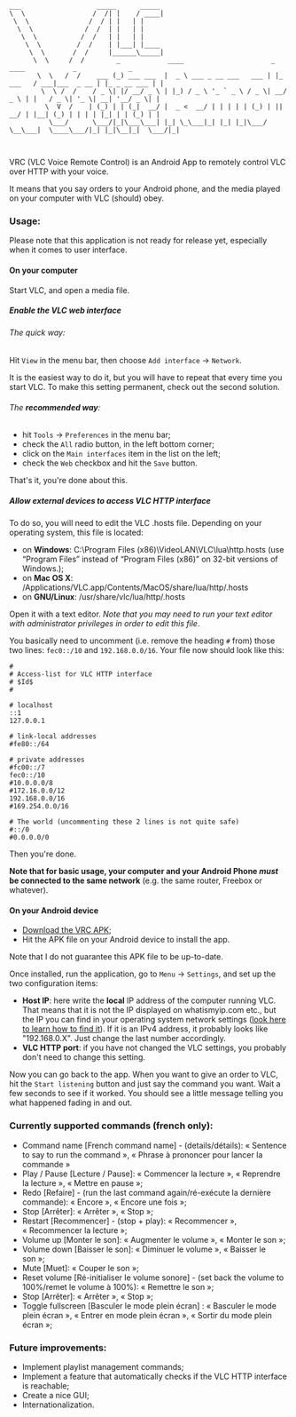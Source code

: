 ```
___                   _____      _____ 
\  \                 /  /| |    / ____|
 \  \               /  / | |   | |    
  \  \             /  /  | |   | | 
   \  \           /  /   | |   | | 
    \  \         /  /    | |___| |____ 
     \  \       /  /     |______\_____|
      \  \     /  /        _            ____                      _          ____            _             _ 
       \  \   /  /    ___ (_) ___ ___  |  _ \ ___ _ __ ___   ___ | |_ ___   / ___|___  _ __ | |_ _ __ ___ | |
        \  \ /  /    / _ \| |/ __/ _ \ | |_) / _ \ '_ ` _ \ / _ \| __/ _ \ | |   / _ \| '_ \| __| '__/ _ \| |
         \  V  /    | (_) | | (_|  __/ |  _ <  __/ | | | | | (_) | ||  __/ | |__| (_) | | | | |_| | | (_) | |
          \___/      \___/|_|\___\___| |_| \_\___|_| |_| |_|\___/ \__\___|  \____\___/|_| |_|\__|_|  \___/|_|

                      
```
    
VRC (VLC Voice Remote Control) is an Android App to remotely control VLC over HTTP with your voice.

It means that you say orders to your Android phone, and the media played on your computer with VLC (should) obey.

### Usage:
Please note that this application is not ready for release yet, especially when it comes to user interface.

#### On your computer
Start VLC, and open a media file.

##### Enable the VLC web interface

###### The quick way:
Hit `View` in the menu bar, then choose `Add interface` → `Network`.

It is the easiest way to do it, but you will have to repeat that every time you start VLC. To make this setting permanent, check out the second solution.

###### The **recommended way**: 
 * hit `Tools` → `Preferences` in the menu bar;
 * check the `All` radio button, in the left bottom corner;
 * click on the `Main interfaces` item in the list on the left;
 * check the `Web` checkbox and hit the `Save` button.

That's it, you're done about this.

##### Allow external devices to access VLC HTTP interface
To do so, you will need to edit the VLC .hosts file. Depending on your operating system, this file is located:
 * on **Windows**: C:\Program Files (x86)\VideoLAN\VLC\lua\http\.hosts (use “Program Files” instead of “Program Files (x86)” on 32-bit versions of Windows.);
 * on **Mac OS X**: /Applications/VLC.app/Contents/MacOS/share/lua/http/.hosts
 * on **GNU/Linux**: /usr/share/vlc/lua/http/.hosts

Open it with a text editor. *Note that you may need to run your text editor with administrator privileges in order to edit this file*.

You basically need to uncomment (i.e. remove the heading `#` from) those two lines: `fec0::/10` and `192.168.0.0/16`. Your file now should look like this:

```
#
# Access-list for VLC HTTP interface
# $Id$
#

# localhost
::1
127.0.0.1

# link-local addresses
#fe80::/64

# private addresses
#fc00::/7
fec0::/10
#10.0.0.0/8
#172.16.0.0/12
192.168.0.0/16
#169.254.0.0/16

# The world (uncommenting these 2 lines is not quite safe)
#::/0
#0.0.0.0/0
```
Then you're done.

**Note that for basic usage, your computer and your Android Phone *must* be connected to the same network** (e.g. the same router, Freebox or whatever).

#### On your Android device
 * [Download the VRC APK](http://publisher.guillaumecharmetant.com/vrc.apk);
 * Hit the APK file on your Android device to install the app.

Note that I do not guarantee this APK file to be up-to-date.

Once installed, run the application, go to `Menu` → `Settings`, and set up the two configuration items:
 * **Host IP**: here write the **local** IP address of the computer running VLC. That means that it is not the IP displayed on whatismyip.com etc., but the IP you can find in your operating system network settings ([look here to learn how to find it](http://kb.iu.edu/data/aapa.html#web)). If it is an IPv4 address, it probably looks like "192.168.0.X". Just change the last number accordingly.
 * **VLC HTTP port**: if you have not changed the VLC settings, you probably don't need to change this setting.

Now you can go back to the app. When you want to give an order to VLC, hit the `Start listening` button and just say the command you want. Wait a few seconds to see if it worked. You should see a little message telling you what happened fading in and out.


### Currently supported commands (french only):
 * Command name [French command name] - (details/détails): « Sentence to say to run the command », « Phrase à prononcer pour lancer la commande »
 * Play / Pause [Lecture / Pause]: « Commencer la lecture », « Reprendre la lecture », « Mettre en pause »;
 * Redo [Refaire] - (run the last command again/ré-exécute la dernière commande): « Encore », « Encore une fois »;
 * Stop [Arrêter]: « Arrêter », « Stop »;
 * Restart [Recommencer] - (stop + play): « Recommencer », « Recommencer la lecture »;
 * Volume up [Monter le son]: « Augmenter le volume », « Monter le son »;
 * Volume down [Baisser le son]: « Diminuer le volume », « Baisser le son »;
 * Mute [Muet]: « Couper le son »;
 * Reset volume [Ré-initialiser le volume sonore] - (set back the volume to 100%/remet le volume à 100%): « Remettre le son »;
 * Stop [Arrêter]: « Arrêter », « Stop »;
 * Toggle fullscreen [Basculer le mode plein écran] : « Basculer le mode plein écran », « Entrer en mode plein écran », « Sortir du mode plein écran »;

### Future improvements:
 * Implement playlist management commands;
 * Implement a feature that automatically checks if the VLC HTTP interface is reachable;
 * Create a nice GUI;
 * Internationalization.
